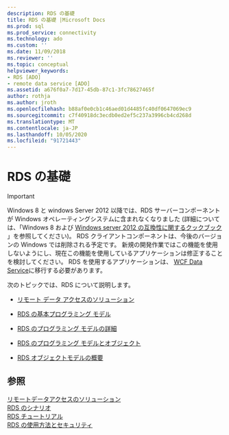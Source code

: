 ```yaml
---
description: RDS の基礎
title: RDS の基礎 |Microsoft Docs
ms.prod: sql
ms.prod_service: connectivity
ms.technology: ado
ms.custom: ''
ms.date: 11/09/2018
ms.reviewer: ''
ms.topic: conceptual
helpviewer_keywords:
- RDS [ADO]
- remote data service [ADO]
ms.assetid: a676f0a7-7d17-45db-87c1-3fc78627465f
author: rothja
ms.author: jroth
ms.openlocfilehash: b88af0e0cb1c46aed01d4485fc40df0647069ec9
ms.sourcegitcommit: c7f40918dc3ecdb0ed2ef5c237a3996cb4cd268d
ms.translationtype: MT
ms.contentlocale: ja-JP
ms.lasthandoff: 10/05/2020
ms.locfileid: "91721443"
---
```

# <a name="rds-fundamentals"></a>RDS の基礎
> [!IMPORTANT]
>  Windows 8 と windows Server 2012 以降では、RDS サーバーコンポーネントが Windows オペレーティングシステムに含まれなくなりました (詳細については、「Windows 8 および [Windows server 2012 の互換性に関するクックブック](https://www.microsoft.com/download/details.aspx?id=27416) 」を参照してください)。 RDS クライアントコンポーネントは、今後のバージョンの Windows では削除される予定です。 新規の開発作業ではこの機能を使用しないようにし、現在この機能を使用しているアプリケーションは修正することを検討してください。 RDS を使用するアプリケーションは、 [WCF Data Service](/dotnet/framework/wcf/)に移行する必要があります。  
  
 次のトピックでは、RDS について説明します。  
  
-   [リモート データ アクセスのソリューション](./solutions-for-remote-data-access.md)  
  
-   [RDS の基本プログラミング モデル](./basic-rds-programming-model.md)  
  
-   [RDS のプログラミング モデルの詳細](./rds-programming-model-in-detail.md)  
  
-   [RDS のプログラミング モデルとオブジェクト](./rds-programming-model-with-objects.md)  
  
-   [RDS オブジェクトモデルの概要](./rds-object-model-summary.md)  
  
## <a name="see-also"></a>参照  
 [リモートデータアクセスのソリューション](./solutions-for-remote-data-access.md)   
 [RDS のシナリオ](./rds-scenario.md)   
 [RDS チュートリアル](./rds-tutorial.md)   
 [RDS の使用方法とセキュリティ](./rds-usage-and-security.md)